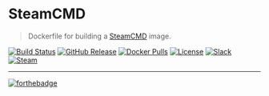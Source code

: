 # SteamCMD
> Dockerfile for building a [SteamCMD][steamcmd] image.

[![Build Status](https://img.shields.io/travis/dst-academy/docker-steamcmd/develop.svg)](https://travis-ci.org/dst-academy/docker-steamcmd)
[![GitHub Release](https://img.shields.io/github/release/dst-academy/docker-steamcmd.svg)](https://github.com/dst-academy/docker-steamcmd/releases/latest)
[![Docker Pulls](https://img.shields.io/docker/pulls/dstacademy/steamcmd.svg)](https://hub.docker.com/r/dstacademy/steamcmd/)
[![License](https://img.shields.io/github/license/dst-academy/docker-steamcmd.svg)](https://github.com/dst-academy/docker-steamcmd/blob/develop/LICENSE.md)
[![Slack](https://img.shields.io/badge/slack-join-E01563.svg)](https://slack.dst.academy/)
[![Steam](https://img.shields.io/badge/steam-join-1b2838.svg)](https://steamcommunity.com/groups/dst-academy)

---

[![forthebadge](http://forthebadge.com/images/badges/built-with-love.svg)](http://forthebadge.com)

[steamcmd]: https://developer.valvesoftware.com/wiki/SteamCMD

